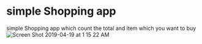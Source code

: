 # simple Shopping app
 simple Shopping app which count the total and item which you want to buy
![Screen Shot 2019-04-19 at 1 15 22 AM](https://user-images.githubusercontent.com/52737328/63600340-6f25d600-c5d4-11e9-935c-7565370cd149.png)
